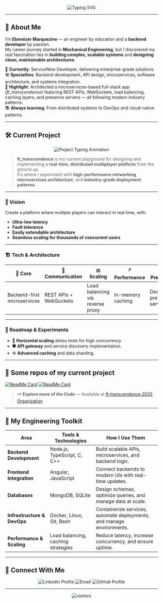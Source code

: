 <!-- Animated banner -->
<p align="center">
  <img src="https://readme-typing-svg.demolab.com?font=Fira+Code&weight=500&size=18&pause=1000&color=009820&center=true&vCenter=true&width=800&lines=Hi%2C+I'm+Eben%C3%A9zer+Marquezine+%F0%9F%91%8B;Backend+Developer+%26+Software+Architect+in+the+Making;Lifelong+Learner+%7C+Engineer+%7C+Problem+Solver" alt="Typing SVG" />
</p>

---

## 🌟 About Me

I’m **Ebenézer Marquezine** — an engineer by education and a **backend developer** by passion.  
My career journey started in **Mechanical Engineering**, but I discovered my real fascination lies in **building complex, scalable systems** and **designing clean, maintainable architectures**.

💼 **Currently**: ServiceNow Developer, delivering enterprise-grade solutions.  
🛠 **Specialties**: Backend development, API design, microservices, software architecture, and systems integration.  
🚀 **Highlight**: Architected a microservices-based full-stack app (*ft_transcendence*) featuring REST APIs, WebSockets, load balancing, caching layers, and presence servers — all following modern industry patterns.  
📚 **Always learning**: From distributed systems to DevOps and cloud-native patterns.

---


## 🛠 Current Project

<p align="center">
  <img src="https://readme-typing-svg.demolab.com?font=Fira+Code&size=20&duration=2500&pause=1000&color=36BCF7&center=true&vCenter=true&width=900&lines=Building+a+Real-Time+Multiplayer+Platform;Exploring+Microservices+%26+Scalable+Architectures;Backend+First.+Performance+Focused." alt="Project Typing Animation" />
</p>

> **ft_transcendence** is my current playground for designing and implementing a **real-time, distributed multiplayer platform** from the ground up.  
> It’s where I experiment with **high-performance networking**, **microservices architecture**, and **industry-grade deployment patterns**.

---

### 🔮 Vision
Create a platform where multiple players can interact in real time, with:
- **Ultra-low latency**
- **Fault tolerance**
- **Easily extendable architecture**
- **Seamless scaling for thousands of concurrent users**

---

### 🏗 Tech & Architecture
<div align="center">

| 🚀 Core | 📡 Communication | ⚖️ Scaling | ⚡ Performance | 🛰 Presence | 📦 Deployment |
|--------|------------------|------------|---------------|-------------|--------------|
| Backend-first microservices | REST APIs + WebSockets | Load balancing via reverse proxy | In-memory caching | Dedicated presence server | Dockerized, orchestrated |

</div>

---

### 🌱 Roadmap & Experiments
- 🔄 **Horizontal scaling** stress tests for high concurrency.
- 🛡 **API gateway** and service discovery implementation.
- ⚙ **Advanced caching** and data sharding.
---
## 🚀 Some repos of my current project
[![ReadMe Card](https://github-readme-stats.vercel.app/api/pin/?username=ft-transcendence-2025&repo=User-Management)](https://github.com/ft-transcendence-2025/User-Managemen)
[![ReadMe Card](https://github-readme-stats.vercel.app/api/pin/?username=ft-transcendence-2025&repo=API-Gateway)](https://github.com/ft-transcendence-2025/API-Gateway)
> 🗝 **Explore more of the Code** — Available at [ft-transcendence-2025 Organization](https://github.com/ft-transcendence-2025)
---



## 🧰 My Engineering Toolkit

| Area | Tools & Technologies | How I Use Them |
|------|----------------------|----------------|
| **Backend Development** | Node.js, TypeScript, C, C++ | Build scalable APIs, microservices, and backend logic. |
| **Frontend Integration** | Angular, JavaScript | Connect backends to modern UIs with real-time updates. |
| **Databases** | MongoDB, SQLite | Design schemas, optimize queries, and manage data at scale. |
| **Infrastructure & DevOps** | Docker, Linux, Git, Bash | Containerize services, automate deployments, and manage environments. |
| **Performance & Scaling** | Load balancing, caching strategies | Reduce latency, increase concurrency, and ensure uptime. |


---
## 🤝 Connect With Me

<p align="center">
  <a href="https://www.linkedin.com/in/ebenezer-marquezine/" target="_blank" style="text-decoration: none;">
    <img src="https://img.shields.io/badge/LinkedIn-Ebenézer%20Marquezine-0077B5?style=for-the-badge&logo=linkedin&logoColor=white" alt="LinkedIn Profile" />
  </a>
  <a href="mailto:ebenezermarquezine@gmail.com" target="_blank" style="text-decoration: none;">
    <img src="https://img.shields.io/badge/Email-ebenezermarquezine@gmail.com-D14836?style=for-the-badge&logo=gmail&logoColor=white" alt="Email" />
  </a>
  <a href="https://github.com/ebmarque" target="_blank" style="text-decoration: none;">
    <img src="https://img.shields.io/badge/GitHub-ebmarque-181717?style=for-the-badge&logo=github&logoColor=white" alt="GitHub Profile" />
  </a>
</p>

---

<div align="center">
  <img alt="visitors" src="https://komarev.com/ghpvc/?username=ebmarque&color=8c36db&style=flat&label=visitors" />
</div>
